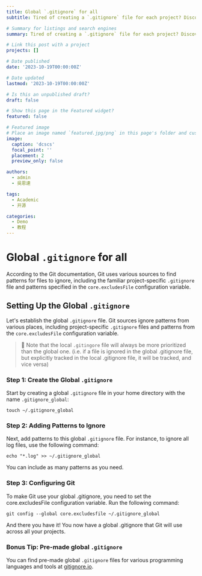 ```yaml
---
title: Global `.gitignore` for all
subtitle: Tired of creating a `.gitignore` file for each project? Discover a more efficient approach; a global .gitignore file that works across all your projects!

# Summary for listings and search engines
summary: Tired of creating a `.gitignore` file for each project? Discover a more efficient approach; a global .gitignore file that works across all your projects!

# Link this post with a project
projects: []

# Date published
date: '2023-10-19T00:00:00Z'

# Date updated
lastmod: '2023-10-19T00:00:00Z'

# Is this an unpublished draft?
draft: false

# Show this page in the Featured widget?
featured: false

# Featured image
# Place an image named `featured.jpg/png` in this page's folder and customize its options here.
image:
  caption: 'dcscs'
  focal_point: ''
  placement: 2
  preview_only: false

authors:
  - admin
  - 吳恩達

tags:
  - Academic
  - 开源

categories:
  - Demo
  - 教程
---
```


# Global `.gitignore` for all

According to the Git documentation, Git uses various sources to find patterns for files to ignore, including the familiar project-specific `.gitignore` file and patterns specified in the `core.excludesFile` configuration variable.

## Setting Up the Global `.gitignore`

Let's establish the global `.gitignore` file. Git sources ignore patterns from various places, including project-specific `.gitignore` files and patterns from the `core.excludesFile` configuration variable.

> 📝 Note that the local `.gitingore` file will always be more prioritized than the global one. (i.e. if a file is ignored in the global .gitignore file, but explicitly tracked in the local .gitignore file, it will be tracked, and vice versa)

### Step 1: Create the Global `.gitignore`

Start by creating a global `.gitignore` file in your home directory with the name `.gitignore_global`:

```shell
touch ~/.gitignore_global
```

### Step 2: Adding Patterns to Ignore
Next, add patterns to this global `.gitignore` file. For instance, to ignore all log files, use the following command:

```shell
echo "*.log" >> ~/.gitignore_global
```
You can include as many patterns as you need.

### Step 3: Configuring Git
To make Git use your global .gitignore, you need to set the core.excludesFile configuration variable. Run the following command:

```shell
git config --global core.excludesfile ~/.gitignore_global
```
And there you have it! You now have a global .gitignore that Git will use across all your projects.


### Bonus Tip: Pre-made global `.gitignore`
You can find pre-made global `.gitignore` files for various programming languages and tools at [gitignore.io](https://www.toptal.com/developers/gitignore).

